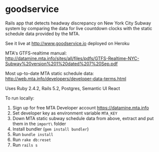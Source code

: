 # goodservice

Rails app that detects headway discrepancy on New York City Subway system by comparing the data for live countdown clocks with the static schedule data provided by the MTA.

See it live at http://www.goodservice.io deployed on Heroku

MTA's GTFS-realtime manual: http://datamine.mta.info/sites/all/files/pdfs/GTFS-Realtime-NYC-Subway%20version%201%20dated%207%20Sep.pdf

Most up-to-date MTA static schedule data: http://web.mta.info/developers/developer-data-terms.html

Uses Ruby 2.4.2, Rails 5.2, Postgres, Semantic UI React

To run locally:
1. Sign up for free MTA Developer account https://datamine.mta.info
2. Set developer key as environment variable `MTA_KEY`
3. Down MTA static subway schedule data from above, extract and put them in the `import\` folder
4. Install bundler (`gem install bundler`)
5. Run `bundle install`
6. Run `rake db:reset`
7. Run `rails s`